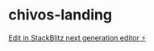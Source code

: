 # chivos-landing

[Edit in StackBlitz next generation editor ⚡️](https://stackblitz.com/~/github.com/frontalinilucas/chivos-landing)